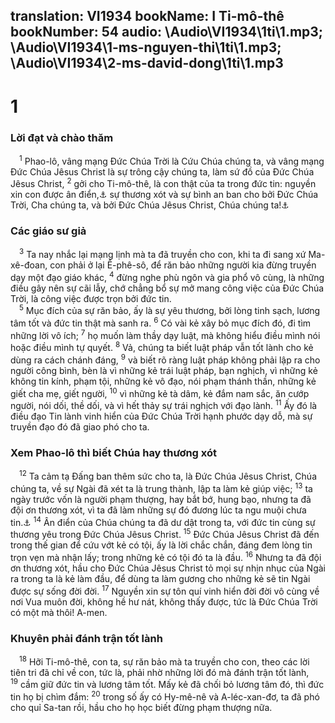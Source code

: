 translation: VI1934
bookName: I Ti-mô-thê 
bookNumber: 54
audio: \Audio\VI1934\1ti\1.mp3; \Audio\VI1934\1-ms-nguyen-thi\1ti\1.mp3; \Audio\VI1934\2-ms-david-dong\1ti\1.mp3
-------

<div class="title"><h1>1</h1><h3>Lời đạt và chào thăm</h3></div>
<span class="verse 1ti_1_1"> <sup>1</sup> Phao-lô, vâng mạng Đức Chúa Trời là Cứu Chúa chúng ta, và vâng mạng Đức Chúa Jêsus Christ là sự trông cậy chúng ta, làm sứ đồ của Đức Chúa Jêsus Christ, </span>
<span class="verse 1ti_1_2"><sup>2</sup> gởi cho Ti-mô-thê, là con thật của ta trong đức tin: nguyền xin con được ân điển,<a data-toggle="tooltip" data-placement="bottom" title="Xem chú thích ở Lu 2:40">⚓</a> sự thương xót và sự bình an ban cho bởi Đức Chúa Trời, Cha chúng ta, và bởi Đức Chúa Jêsus Christ, Chúa chúng ta!<a data-toggle="tooltip" data-placement="bottom" title="Cong 16:1">⚓</a><br/></span>
<div class="title"><h3>Các giáo sư giả</h3></div>
<span class="verse 1ti_1_3"> <sup>3</sup> Ta nay nhắc lại mạng lịnh mà ta đã truyền cho con, khi ta đi sang xứ Ma-xê-đoan, con phải ở lại Ê-phê-sô, để răn bảo những người kia đừng truyền dạy một đạo giáo khác, </span>
<span class="verse 1ti_1_4"><sup>4</sup> đừng nghe phù ngôn và gia phổ vô cùng, là những điều gây nên sự cãi lẫy, chớ chẳng bổ sự mở mang công việc của Đức Chúa Trời, là công việc được trọn bởi đức tin. <br/></span>
<span class="verse 1ti_1_5"> <sup>5</sup> Mục đích của sự răn bảo, ấy là sự yêu thương, bởi lòng tinh sạch, lương tâm tốt và đức tin thật mà sanh ra. </span>
<span class="verse 1ti_1_6"><sup>6</sup> Có vài kẻ xây bỏ mục đích đó, đi tìm những lời vô ích; </span>
<span class="verse 1ti_1_7"><sup>7</sup> họ muốn làm thầy dạy luật, mà không hiểu điều mình nói hoặc điều mình tự quyết. </span>
<span class="verse 1ti_1_8"><sup>8</sup> Vả, chúng ta biết luật pháp vẫn tốt lành cho kẻ dùng ra cách chánh đáng, </span>
<span class="verse 1ti_1_9"><sup>9</sup> và biết rõ ràng luật pháp không phải lập ra cho người công bình, bèn là vì những kẻ trái luật pháp, bạn nghịch, vì những kẻ không tin kính, phạm tội, những kẻ vô đạo, nói phạm thánh thần, những kẻ giết cha mẹ, giết người, </span>
<span class="verse 1ti_1_10"><sup>10</sup> vì những kẻ tà dâm, kẻ đắm nam sắc, ăn cướp người, nói dối, thề dối, và vì hết thảy sự trái nghịch với đạo lành. </span>
<span class="verse 1ti_1_11"><sup>11</sup> Ấy đó là điều đạo Tin lành vinh hiển của Đức Chúa Trời hạnh phước dạy dỗ, mà sự truyền đạo đó đã giao phó cho ta. <br/></span>
<div class="title"><h3>Xem Phao-lô thì biết Chúa hay thương xót</h3></div>
<span class="verse 1ti_1_12"> <sup>12</sup> Ta cảm tạ Đấng ban thêm sức cho ta, là Đức Chúa Jêsus Christ, Chúa chúng ta, về sự Ngài đã xét ta là trung thành, lập ta làm kẻ giúp việc; </span>
<span class="verse 1ti_1_13"><sup>13</sup> ta ngày trước vốn là người phạm thượng, hay bắt bớ, hung bạo, nhưng ta đã đội ơn thương xót, vì ta đã làm những sự đó đương lúc ta ngu muội chưa tin.<a data-toggle="tooltip" data-placement="bottom" title="Cong 8:3; 9:4-5">⚓</a></span>
<span class="verse 1ti_1_14"><sup>14</sup> Ân điển của Chúa chúng ta đã dư dật trong ta, với đức tin cùng sự thương yêu trong Đức Chúa Jêsus Christ. </span>
<span class="verse 1ti_1_15"><sup>15</sup> Đức Chúa Jêsus Christ đã đến trong thế gian để cứu vớt kẻ có tội, ấy là lời chắc chắn, đáng đem lòng tin trọn vẹn mà nhận lấy; trong những kẻ có tội đó ta là đầu. </span>
<span class="verse 1ti_1_16"><sup>16</sup> Nhưng ta đã đội ơn thương xót, hầu cho Đức Chúa Jêsus Christ tỏ mọi sự nhịn nhục của Ngài ra trong ta là kẻ làm đầu, để dùng ta làm gương cho những kẻ sẽ tin Ngài được sự sống đời đời. </span>
<span class="verse 1ti_1_17"><sup>17</sup> Nguyền xin sự tôn quí vinh hiển đời đời vô cùng về nơi Vua muôn đời, không hề hư nát, không thấy được, tức là Đức Chúa Trời có một mà thôi! A-men. <br/></span>
<div class="title"><h3>Khuyên phải đánh trận tốt lành</h3></div>
<span class="verse 1ti_1_18"> <sup>18</sup> Hỡi Ti-mô-thê, con ta, sự răn bảo mà ta truyền cho con, theo các lời tiên tri đã chỉ về con, tức là, phải nhờ những lời đó mà đánh trận tốt lành, </span>
<span class="verse 1ti_1_19"><sup>19</sup> cầm giữ đức tin và lương tâm tốt. Mấy kẻ đã chối bỏ lương tâm đó, thì đức tin họ bị chìm đắm: </span>
<span class="verse 1ti_1_20"><sup>20</sup> trong số ấy có Hy-mê-nê và A-léc-xan-đơ, ta đã phó cho quỉ Sa-tan rồi, hầu cho họ học biết đừng phạm thượng nữa. <br/></span>
